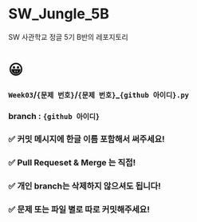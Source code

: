 # SW_Jungle_5B

SW 사관학교 정글 5기 B반의 레포지토리

# 😀


### `Week03`/`{문제 번호}`/`{문제 번호}`_`{github 아이디}.py`
### branch : `{github 아이디}`
### ✅ 커밋 메시지에 한글 이름 포함해서 써주세요!
### ✅ Pull Requeset & Merge 는 직접!
### ✅ 개인 branch는 삭제하지 않으셔도 됩니다!
### ✅ 문제 또는 파일 별로 따로 커밋해주세요!

